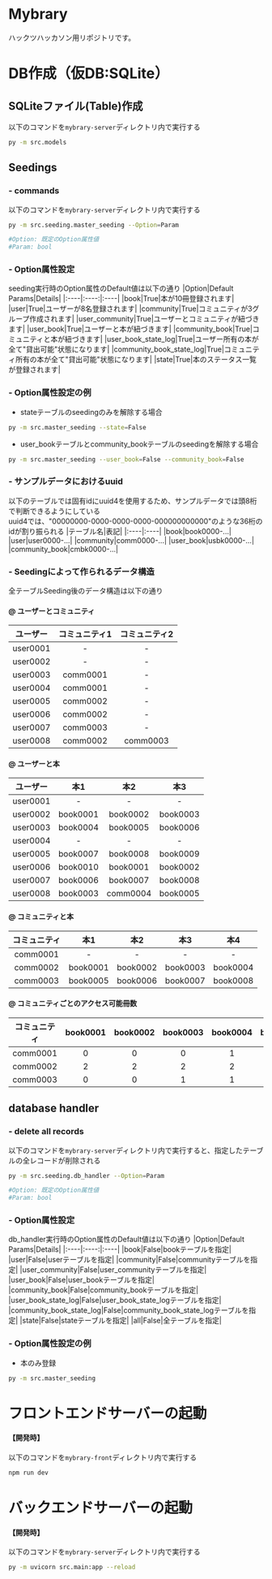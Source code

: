 # Mybrary
ハックツハッカソン用リポジトリです。


# DB作成（仮DB:SQLite）
## SQLiteファイル(Table)作成
以下のコマンドを`mybrary-server`ディレクトリ内で実行する
```bash
py -m src.models
```
## Seedings
### - **commands**
以下のコマンドを`mybrary-server`ディレクトリ内で実行する
```bash
py -m src.seeding.master_seeding --Option=Param

#Option: 既定のOption属性値
#Param: bool
```
### - Option属性設定
seeding実行時のOption属性のDefault値は以下の通り
|Option|Default Params|Details|
|:----|:----:|:----|
|book|True|本が10冊登録されます|
|user|True|ユーザーが8名登録されます|
|community|True|コミュニティが3グループ作成されます|
|user_community|True|ユーザーとコミュニティが紐づきます|
|user_book|True|ユーザーと本が紐づきます|
|community_book|True|コミュニティと本が紐づきます|
|user_book_state_log|True|ユーザー所有の本が全て"貸出可能"状態になります|
|community_book_state_log|True|コミュニティ所有の本が全て"貸出可能"状態になります|
|state|True|本のステータス一覧が登録されます|

### - Option属性設定の例
- stateテーブルのseedingのみを解除する場合
```bash
py -m src.master_seeding --state=False
```
- user_bookテーブルとcommunity_bookテーブルのseedingを解除する場合
```bash
py -m src.master_seeding --user_book=False --community_book=False
```

### - サンプルデータにおけるuuid
以下のテーブルでは固有idにuuid4を使用するため、サンプルデータでは頭8桁で判断できるようにしている\
uuid4では、"00000000-0000-0000-0000-000000000000"のような36桁のidが割り振られる
|テーブル名|表記|
|:----|:----|
|book|book0000-...|
|user|user0000-...|
|community|comm0000-...|
|user_book|usbk0000-...|
|community_book|cmbk0000-...|


### - Seedingによって作られるデータ構造
全テーブルSeeding後のデータ構造は以下の通り
#### @ **ユーザーとコミュニティ**
|ユーザー|コミュニティ1|コミュニティ2|
|:----:|:----:|:----:|
|user0001|-|-|
|user0002|-|-|
|user0003|comm0001|-|
|user0004|comm0001|-|
|user0005|comm0002|-|
|user0006|comm0002|-|
|user0007|comm0003|-|
|user0008|comm0002|comm0003|

#### @ **ユーザーと本**
|ユーザー|本1|本2|本3|
|:----:|:----:|:----:|:----:|
|user0001|-|-|-|
|user0002|book0001|book0002|book0003|
|user0003|book0004|book0005|book0006|
|user0004|-|-|-|
|user0005|book0007|book0008|book0009|
|user0006|book0010|book0001|book0002|
|user0007|book0006|book0007|book0008|
|user0008|book0003|comm0004|book0005|

#### @ **コミュニティと本**
|コミュニティ|本1|本2|本3|本4|
|:----:|:----:|:----:|:----:|:----:|
|comm0001|-|-|-|-|
|comm0002|book0001|book0002|book0003|book0004|
|comm0003|book0005|book0006|book0007|book0008|

#### @ **コミュニティごとのアクセス可能冊数**
|コミュニティ|book0001|book0002|book0003|book0004|book0005|book0006|book0007|book0008|book0009|book0010|
|:----:|:----:|:----:|:----:|:----:|:----:|:----:|:----:|:----:|:----:|:----:|
|comm0001|0|0|0|1|1|1|0|0|0|0|
|comm0002|2|2|2|2|1|0|1|1|1|0|
|comm0003|0|0|1|1|2|2|2|2|0|0|

## database handler
### - delete all records
以下のコマンドを`mybrary-server`ディレクトリ内で実行すると、指定したテーブルの全レコードが削除される
```bash
py -m src.seeding.db_handler --Option=Param

#Option: 既定のOption属性値
#Param: bool
```

### - Option属性設定
db_handler実行時のOption属性のDefault値は以下の通り
|Option|Default Params|Details|
|:----|:----:|:----|
|book|False|bookテーブルを指定|
|user|False|userテーブルを指定|
|community|False|communityテーブルを指定|
|user_community|False|user_communityテーブルを指定|
|user_book|False|user_bookテーブルを指定|
|community_book|False|community_bookテーブルを指定|
|user_book_state_log|False|user_book_state_logテーブルを指定|
|community_book_state_log|False|community_book_state_logテーブルを指定|
|state|False|stateテーブルを指定|
|all|False|全テーブルを指定|

### - Option属性設定の例
- 本のみ登録
```bash
py -m src.master_seeding
```


# フロントエンドサーバーの起動
#### 【開発時】
以下のコマンドを`mybrary-front`ディレクトリ内で実行する
```bash
npm run dev
```

# バックエンドサーバーの起動
#### 【開発時】
以下のコマンドを`mybrary-server`ディレクトリ内で実行する
```bash
py -m uvicorn src.main:app --reload
```